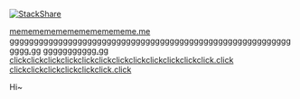 [![StackShare](http://img.shields.io/badge/tech-stack-0690fa.svg?style=flat)](https://stackshare.io/Park9eon/my-stack)


[mememememememememememe.me](mememememememememememe.me)
[gggggggggggggggggggggggggggggggggggggggggggggggggggggggggggggg.gg](gggggggggggggggggggggggggggggggggggggggggggggggggggggggggggggg.gg)
[ggggggggggg.gg](ggggggggggg.gg)
[clickclickclickclickclickclickclickclickclickclickclickclick.click](clickclickclickclickclickclickclickclickclickclickclickclick.click)
[clickclickclickclickclickclick.click](clickclickclickclickclickclick.click)


Hi~
